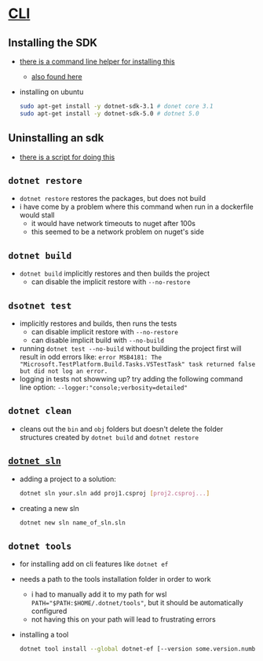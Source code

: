 # [CLI](https://docs.microsoft.com/en-us/dotnet/core/tools/dotnet)

## Installing the SDK

- [there is a command line helper for installing this](https://docs.microsoft.com/en-us/dotnet/core/tools/dotnet-install-script)
  - [also found here](https://dotnet.microsoft.com/download/dotnet/scripts)
- installing on ubuntu

    ```bash
    sudo apt-get install -y dotnet-sdk-3.1 # donet core 3.1
    sudo apt-get install -y dotnet-sdk-5.0 # dotnet 5.0
    ```

## Uninstalling an sdk

- [there is a script for doing this](https://docs.microsoft.com/en-us/dotnet/core/additional-tools/uninstall-tool?tabs=windows)

## `dotnet restore`

- `dotnet restore` restores the packages, but does not build
- i have come by a problem where this command when run in a dockerfile would stall
  - it would have network timeouts to nuget after 100s
  - this seemed to be a network problem on nuget's side

## `dotnet build`

- `dotnet build` implicitly restores and then builds the project
  - can disable the implicit restore with `--no-restore`

## `dsotnet test`

- implicitly restores and builds, then runs the tests
  - can disable implicit restore with `--no-restore`
  - can disable implicit build with `--no-build`
- running `dotnet test --no-build` without building the project first will result in odd errors like: `error MSB4181: The "Microsoft.TestPlatform.Build.Tasks.VSTestTask" task returned false but did not log an error.`
- logging in tests not showwing up? try adding the following command line option: `--logger:"console;verbosity=detailed"`

## `dotnet clean`

- cleans out the `bin` and `obj` folders but doesn't delete the folder structures created by `dotnet build` and `dotnet restore`

## [`dotnet sln`](https://docs.microsoft.com/en-us/dotnet/core/tools/dotnet-sln)

- adding a project to a solution:

    ```bash
    dotnet sln your.sln add proj1.csproj [proj2.csproj...]
    ```

- creating a new sln

    ```bash
    dotnet new sln name_of_sln.sln
    ```

## `dotnet tools`

- for installing add on cli features like `dotnet ef`
- needs a path to the tools installation folder in order to work
  - i had to manually add it to my path for wsl `PATH="$PATH:$HOME/.dotnet/tools"`, but it should be automatically configured
  - not having this on your path will lead to frustrating errors
- installing a tool

  ```bash
  dotnet tool install --global dotnet-ef [--version some.version.number]
  ```
